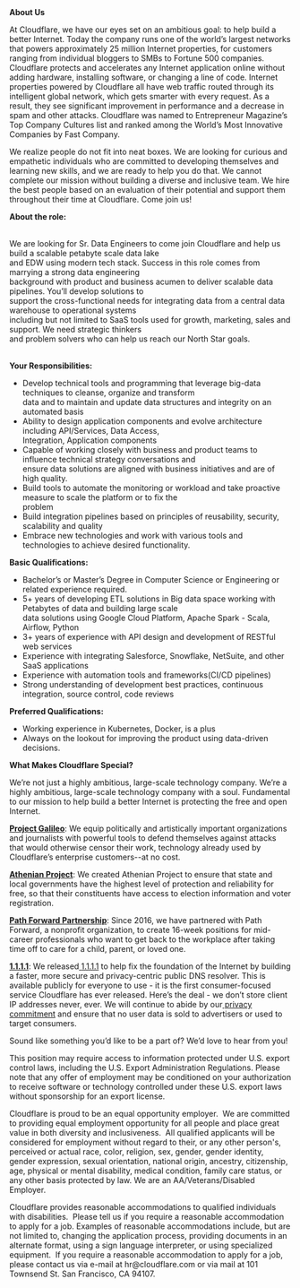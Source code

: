 <div class="content-intro">
	<div><strong>About Us</strong></div>
	<div>
		<p><span style="font-weight: 400;">At Cloudflare, we have our eyes set on an ambitious goal: to help build a better Internet. Today the company runs one of the world’s largest networks that powers approximately 25 million Internet properties, for customers ranging from individual bloggers to SMBs to Fortune 500 companies. Cloudflare protects and accelerates any Internet application online without adding hardware, installing software, or changing a line of code. Internet properties powered by Cloudflare all have web traffic routed through its intelligent global network, which gets smarter with every request. As a result, they see significant improvement in performance and a decrease in spam and other attacks. Cloudflare was named to Entrepreneur Magazine’s Top Company Cultures list and ranked among the World’s Most Innovative Companies by Fast Company.</span><span style="font-weight: 400;">&nbsp;</span></p>
		<p><span style="font-weight: 400;">We realize people do not fit into neat boxes. We are looking for curious and empathetic individuals who are committed to developing themselves and learning new skills, and we are ready to help you do that. We cannot complete our mission without building a diverse and inclusive team. We hire the best people based on an evaluation of their potential and support them throughout their time at Cloudflare. Come join us!&nbsp;</span></p>
	</div>
</div>
<p><strong>About the role:</strong></p>
<p><br>We are looking for Sr. Data Engineers to come join Cloudflare and help us build a scalable petabyte scale data lake<br>and EDW using modern tech stack. Success in this role comes from marrying a strong data engineering<br>background with product and business acumen to deliver scalable data pipelines. You’ll develop solutions to<br>support the cross-functional needs for integrating data from a central data warehouse to operational systems<br>including but not limited to SaaS tools used for growth, marketing, sales and support. We need strategic thinkers<br>and problem solvers who can help us reach our North Star goals.<br>&nbsp;</p>
<p><strong>Your Responsibilities:</strong></p>
<ul>
	<li>Develop technical tools and programming that leverage big-data techniques to cleanse, organize and transform<br>data and to maintain and update data structures and integrity on an automated basis</li>
	<li>Ability to design application components and evolve architecture including API/Services, Data Access,<br>Integration, Application components</li>
	<li>Capable of working closely with business and product teams to influence technical strategy conversations and<br>ensure data solutions are aligned with business initiatives and are of high quality.</li>
	<li>Build tools to automate the monitoring or workload and take proactive measure to scale the platform or to fix the<br>problem</li>
	<li>Build integration pipelines based on principles of reusability, security, scalability and quality</li>
	<li style="text-align: left;">Embrace new technologies and work with various tools and technologies to achieve desired functionality.</li>
</ul>
<p><strong>Basic Qualifications:</strong></p>
<ul>
	<li>Bachelor’s or Master’s Degree in Computer Science or Engineering or related experience required.</li>
	<li>5+ years of developing ETL solutions in Big data space working with Petabytes of data and building large scale<br>data solutions using Google Cloud Platform, Apache Spark - Scala, Airflow, Python</li>
	<li>3+ years of experience with API design and development of RESTful web services</li>
	<li>Experience with integrating Salesforce, Snowflake, NetSuite, and other SaaS applications</li>
	<li>Experience with automation tools and frameworks(CI/CD pipelines)</li>
	<li>Strong understanding of development best practices, continuous integration, source control, code reviews</li>
</ul>
<p><strong>Preferred Qualifications:</strong></p>
<ul>
	<li>Working experience in Kubernetes, Docker, is a plus</li>
	<li>Always on the lookout for improving the product using data-driven decisions.</li>
</ul>
<div class="content-conclusion">
	<p><strong>What Makes Cloudflare Special?</strong></p>
	<p><span style="font-weight: 400;">We’re not just a highly ambitious, large-scale technology company. We’re a highly ambitious, large-scale technology company with a soul. Fundamental to our mission to help build a better Internet is protecting the free and open Internet.</span></p>
	<p><a href="https://blog.cloudflare.com/protecting-free-expression-online/"><strong>Project Galileo</strong></a><span style="font-weight: 400;">: We equip politically and artistically important organizations and journalists with powerful tools to defend themselves against attacks that would otherwise censor their work, technology already used by Cloudflare’s enterprise customers--at no cost.</span></p>
	<p><strong><a href="https://www.cloudflare.com/athenian/">Athenian Project</a></strong><span style="font-weight: 400;">: We created Athenian Project to ensure that state and local governments have the highest level of protection and reliability for free, so that their constituents have access to election information and voter registration.</span></p>
	<p><a href="https://blog.cloudflare.com/tag/path-forward/"><strong>Path Forward Partnership</strong></a><span style="font-weight: 400;">: Since 2016, we have partnered with Path Forward, a nonprofit organization, to create 16-week positions for mid-career professionals who want to get back to the workplace after taking time off to care for a child, parent, or loved one.</span></p>
	<p><a href="https://1.1.1.1/"><strong>1.1.1.1</strong></a><span style="font-weight: 400;">: We released</span><a href="https://1.1.1.1/"> <span style="font-weight: 400;">1.1.1.1</span></a><span style="font-weight: 400;"> to help fix the foundation of the Internet by building a faster, more secure and privacy-centric public DNS resolver. This is available publicly for everyone to use - it is the first consumer-focused service Cloudflare has ever released. Here’s the deal - we don’t store client IP addresses never, ever. We will continue to abide by our</span><a href="https://developers.cloudflare.com/1.1.1.1/privacy/public-dns-resolver"> privacy commitment</a><span style="font-weight: 400;"> and ensure that no user data is sold to advertisers or used to target consumers.</span></p>
	<p><span style="font-weight: 400;">Sound like something you’d like to be a part of? We’d love to hear from you!</span></p>
	<p><span style="font-weight: 400;">This position may require access to information protected under U.S. export control laws, including the U.S. Export Administration Regulations. Please note that any offer of employment may be conditioned on your authorization to receive software or technology controlled under these U.S. export laws without sponsorship for an export license.</span></p>
	<p><span style="font-weight: 400;">Cloudflare is proud to be an equal opportunity employer. &nbsp;We are committed to providing equal employment opportunity for all people and place great value in both diversity and inclusiveness. &nbsp;All qualified applicants will be considered for employment without regard to their, or any other person's, perceived or actual</span> <span style="font-weight: 400;">race, color, religion, sex, gender, gender identity, gender expression, sexual orientation, national origin, ancestry, citizenship, age, physical or mental disability, medical condition, family care status, or any other basis protected by law. </span><span style="font-weight: 400;">We are an AA/Veterans/Disabled Employer.</span></p>
	<p><span style="font-weight: 400;">Cloudflare provides reasonable accommodations to qualified individuals with disabilities. &nbsp;Please tell us if you require a reasonable accommodation to apply for a job. Examples of reasonable accommodations include, but are not limited to, changing the application process, providing documents in an alternate format, using a sign language interpreter, or using specialized equipment. &nbsp;If you require a reasonable accommodation to apply for a job, please contact us via e-mail at </span><span style="font-weight: 400;">hr@cloudflare.com</span><span style="font-weight: 400;"> or via mail at 101 Townsend St. San Francisco, CA 94107.</span></p>
</div>